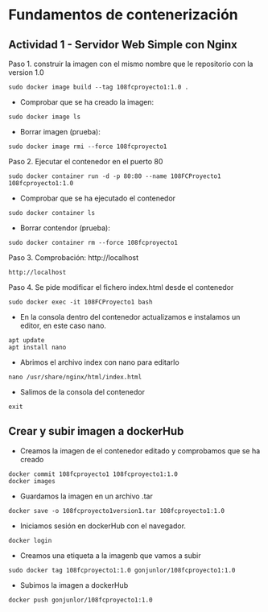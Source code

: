 # Fundamentos de contenerización
## Actividad 1 - Servidor Web Simple con Nginx

Paso 1. construir la imagen con el mismo nombre que le repositorio con la version 1.0
```
sudo docker image build --tag 108fcproyecto1:1.0 .
```	
	
- Comprobar que se ha creado la imagen:
```
sudo docker image ls 
```

- Borrar imagen (prueba):
```
sudo docker image rmi --force 108fcproyecto1
```

Paso 2. Ejecutar el contenedor en el puerto 80
```
sudo docker container run -d -p 80:80 --name 108FCProyecto1 108fcproyecto1:1.0
```

- Comprobar que se ha ejecutado el contenedor
```
sudo docker container ls
```
- Borrar contendor (prueba):
```
sudo docker container rm --force 108fcproyecto1
```

Paso 3. Comprobación: http://localhost
```
http://localhost
```

Paso 4. Se pide modificar el fichero index.html desde el contenedor
```
sudo docker exec -it 108FCProyecto1 bash
```
- En la consola dentro del contenedor actualizamos e instalamos un editor, en este caso nano.
```
apt update
apt install nano
```
- Abrimos el archivo index con nano para editarlo
```
nano /usr/share/nginx/html/index.html
```
- Salimos de la consola del contenedor
```
exit
```
## Crear y subir imagen a dockerHub
* Creamos la imagen de el contenedor editado y comprobamos que se ha creado
```
docker commit 108fcproyecto1 108fcproyecto1:1.0
docker images
```
* Guardamos la imagen en un archivo .tar
```
docker save -o 108fcproyecto1version1.tar 108fcproyecto1:1.0 
```
* Iniciamos sesión en dockerHub con el navegador.
```
docker login
```
* Creamos una etiqueta a la imagenb que vamos a subir
```
sudo docker tag 108fcproyecto1:1.0 gonjunlor/108fcproyecto1:1.0
```
* Subimos la imagen a dockerHub
```
docker push gonjunlor/108fcproyecto1:1.0
```